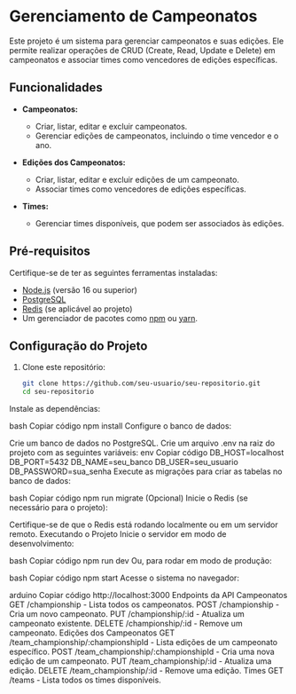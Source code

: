 # Gerenciamento de Campeonatos

Este projeto é um sistema para gerenciar campeonatos e suas edições. Ele permite realizar operações de CRUD (Create, Read, Update e Delete) em campeonatos e associar times como vencedores de edições específicas.

## Funcionalidades

- **Campeonatos:**
  - Criar, listar, editar e excluir campeonatos.
  - Gerenciar edições de campeonatos, incluindo o time vencedor e o ano.

- **Edições dos Campeonatos:**
  - Criar, listar, editar e excluir edições de um campeonato.
  - Associar times como vencedores de edições específicas.

- **Times:**
  - Gerenciar times disponíveis, que podem ser associados às edições.

## Pré-requisitos

Certifique-se de ter as seguintes ferramentas instaladas:

- [Node.js](https://nodejs.org/) (versão 16 ou superior)
- [PostgreSQL](https://www.postgresql.org/)
- [Redis](https://redis.io/) (se aplicável ao projeto)
- Um gerenciador de pacotes como [npm](https://www.npmjs.com/) ou [yarn](https://yarnpkg.com/).

## Configuração do Projeto

1. Clone este repositório:
   ```bash
   git clone https://github.com/seu-usuario/seu-repositorio.git
   cd seu-repositorio
Instale as dependências:

bash
Copiar código
npm install
Configure o banco de dados:

Crie um banco de dados no PostgreSQL.
Crie um arquivo .env na raiz do projeto com as seguintes variáveis:
env
Copiar código
DB_HOST=localhost
DB_PORT=5432
DB_NAME=seu_banco
DB_USER=seu_usuario
DB_PASSWORD=sua_senha
Execute as migrações para criar as tabelas no banco de dados:

bash
Copiar código
npm run migrate
(Opcional) Inicie o Redis (se necessário para o projeto):

Certifique-se de que o Redis está rodando localmente ou em um servidor remoto.
Executando o Projeto
Inicie o servidor em modo de desenvolvimento:

bash
Copiar código
npm run dev
Ou, para rodar em modo de produção:

bash
Copiar código
npm start
Acesse o sistema no navegador:

arduino
Copiar código
http://localhost:3000
Endpoints da API
Campeonatos
GET /championship - Lista todos os campeonatos.
POST /championship - Cria um novo campeonato.
PUT /championship/:id - Atualiza um campeonato existente.
DELETE /championship/:id - Remove um campeonato.
Edições dos Campeonatos
GET /team_championship/:championshipId - Lista edições de um campeonato específico.
POST /team_championship/:championshipId - Cria uma nova edição de um campeonato.
PUT /team_championship/:id - Atualiza uma edição.
DELETE /team_championship/:id - Remove uma edição.
Times
GET /teams - Lista todos os times disponíveis.